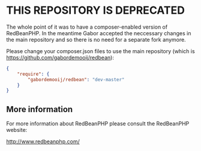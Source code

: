 THIS REPOSITORY IS DEPRECATED
=============================

The whole point of it was to have a composer-enabled version of RedBeanPHP. In the meantime Gabor accepted the neccessary changes in the main repository and so there is no need for a separate fork anymore.

Please change your composer.json files to use the main repository (which is https://github.com/gabordemooij/redbean):
```json
{
    "require": {
        "gabordemooij/redbean": "dev-master"
    }
}
```

More information
----------------

For more information about RedBeanPHP please consult
the RedBeanPHP website:

http://www.redbeanphp.com/
